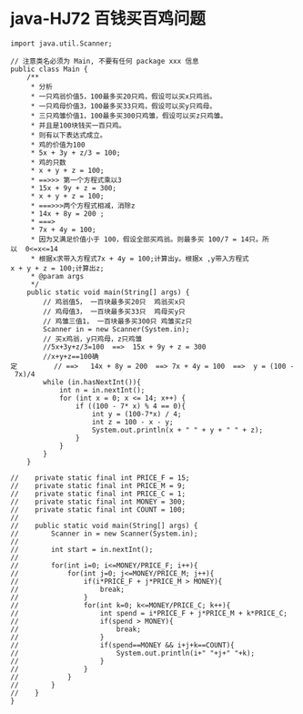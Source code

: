 # java-HJ72 百钱买百鸡问题


    import java.util.Scanner;
    
    // 注意类名必须为 Main, 不要有任何 package xxx 信息
    public class Main {
        /**
         * 分析
         * 一只鸡翁价值5，100最多买20只鸡，假设可以买x只鸡翁。
         * 一只鸡母价值3，100最多买33只鸡，假设可以买y只鸡母。
         * 三只鸡雏价值1，100最多买300只鸡雏，假设可以买z只鸡雏。
         * 并且是100块钱买一百只鸡。
         * 则有以下表达式成立。
         * 鸡的价值为100
         * 5x + 3y + z/3 = 100;
         * 鸡的只数
         * x + y + z = 100;
         * ==>>> 第一个方程式乘以3
         * 15x + 9y + z = 300;
         * x + y + z = 100;
         * ===>>>两个方程式相减，消除z
         * 14x + 8y = 200 ;
         * ===>
         * 7x + 4y = 100;
         * 因为又满足价值小于 100，假设全部买鸡翁。则最多买 100/7 = 14只。所以  0<=x<=14
         * 根据x求带入方程式7x + 4y = 100;计算出y。根据x ,y带入方程式x + y + z = 100;计算出z;
         * @param args
         */
        public static void main(String[] args) {
            // 鸡翁值5， 一百块最多买20只  鸡翁买x只
            // 鸡母值3， 一百块最多买33只  鸡母买y只
            // 鸡雏三值1， 一百块最多买300只 鸡雏买z只
            Scanner in = new Scanner(System.in);
            // 买x鸡翁，y只鸡母，z只鸡雏
            //5x+3y+z/3=100  ==>  15x + 9y + z = 300
            //x+y+z==100确定         // ==>   14x + 8y = 200  ==> 7x + 4y = 100  ==>  y = (100 - 7x)/4
            while (in.hasNextInt()){
                int n = in.nextInt();
                for (int x = 0; x <= 14; x++) {
                    if ((100 - 7* x) % 4 == 0){
                        int y = (100-7*x) / 4;
                        int z = 100 - x - y;
                        System.out.println(x + " " + y + " " + z);
                    }
                }
            }
        }
    
    //    private static final int PRICE_F = 15;
    //    private static final int PRICE_M = 9;
    //    private static final int PRICE_C = 1;
    //    private static final int MONEY = 300;
    //    private static final int COUNT = 100;
    //
    //    public static void main(String[] args) {
    //        Scanner in = new Scanner(System.in);
    //
    //        int start = in.nextInt();
    //
    //        for(int i=0; i<=MONEY/PRICE_F; i++){
    //            for(int j=0; j<=MONEY/PRICE_M; j++){
    //                if(i*PRICE_F + j*PRICE_M > MONEY){
    //                    break;
    //                }
    //                for(int k=0; k<=MONEY/PRICE_C; k++){
    //                    int spend = i*PRICE_F + j*PRICE_M + k*PRICE_C;
    //                    if(spend > MONEY){
    //                        break;
    //                    }
    //                    if(spend==MONEY && i+j+k==COUNT){
    //                        System.out.println(i+" "+j+" "+k);
    //                    }
    //                }
    //            }
    //        }
    //    }
    }

  

